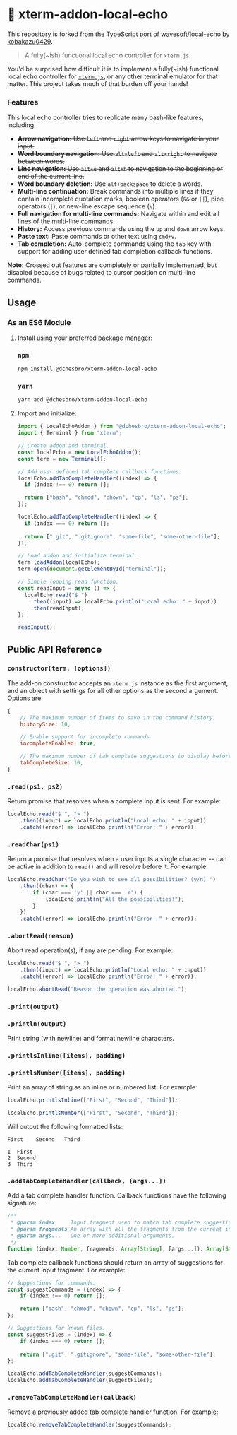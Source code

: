 # 📣 xterm-addon-local-echo 

This repository is forked from the TypeScript port of [wavesoft/local-echo](https://github.com/wavesoft/local-echo) by  [kobakazu0429](https://github.com/kobakazu0429/local-echo).

> A fully(~ish) functional local echo controller for `xterm.js`.

You'd be surprised how difficult it is to implement a fully(~ish) functional local echo controller for [`xterm.js`](https://github.com/xtermjs/xterm.js), or any other terminal emulator for that matter. This project takes much of that burden off your hands!

### Features

This local echo controller tries to replicate many bash-like features, including:

- ~~**Arrow navigation:** Use `left` and `right` arrow keys to navigate in your input.~~
- ~~**Word boundary navigation:** Use `alt+left` and `alt+right` to navigate between words.~~
- ~~**Line navigation:** Use `alt+e` and `alt+h` to navigation to the beginning or end of the current line.~~
- **Word boundary deletion:** Use `alt+backspace` to delete a words.
- **Multi-line continuation:** Break commands into multiple lines if they contain incomplete quotation marks, boolean operators (`&&` or `||`), pipe operators (`|`), or new-line escape sequence (`\`).
- **Full navigation for multi-line commands:** Navigate within and edit all lines of the multi-line commands.
- **History:** Access previous commands using the `up` and `down` arrow keys.
- **Paste text:** Paste commands or other text using `cmd+v`.
- **Tab completion:** Auto-complete commands using the `tab` key with support for adding user defined tab completion callback functions.

**Note:** Crossed out features are completely or partially implemented, but disabled because of bugs related to cursor position on multi-line commands.

## Usage

### As an ES6 Module

1. Install using your preferred package manager:

    ### `npm`

    ```sh
    npm install @dchesbro/xterm-addon-local-echo
    ```

    ### `yarn`

    ```sh
    yarn add @dchesbro/xterm-addon-local-echo
    ```

2. Import and initialize:

    ```js
    import { LocalEchoAddon } from "@dchesbro/xterm-addon-local-echo";
    import { Terminal } from "xterm";

    // Create addon and terminal.
    const localEcho = new LocalEchoAddon();
    const term = new Terminal();

    // Add user defined tab complete callback functions.
    localEcho.addTabCompleteHandler((index) => {
      if (index !== 0) return [];

      return ["bash", "chmod", "chown", "cp", "ls", "ps"];
    });

    localEcho.addTabCompleteHandler((index) => {
      if (index === 0) return [];
      
      return [".git", ".gitignore", "some-file", "some-other-file"];
    });

    // Load addon and initialize terminal.
    term.loadAddon(localEcho);
    term.open(document.getElementById("terminal"));

    // Simple looping read function.
    const readInput = async () => {
      localEcho.read("$ ")
        .then((input) => localEcho.println("Local echo: " + input))
        .then(readInput);
    };

    readInput();
    ```

## Public API Reference

### `constructor(term, [options])`

The add-on constructor accepts an `xterm.js` instance as the first argument, and an object with settings for all other options as the second argument. Options are:

```js
{
    // The maximum number of items to save in the command history.
    historySize: 10,

    // Enable support for incomplete commands.
    incompleteEnabled: true,

    // The maximum number of tab complete suggestions to display before prompting the user.
    tabCompleteSize: 10,
}
```

### `.read(ps1, ps2)`

Return promise that resolves when a complete input is sent. For example:

```js
localEcho.read("$ ", "> ")
    .then((input) => localEcho.println("Local echo: " + input))
    .catch((error) => localEcho.println("Error: " + error));
```

### `.readChar(ps1)`

Return a promise that resolves when a user inputs a single character -- can be active in addition to `read()` and will resolve before it. For example:

```js
localEcho.readChar("Do you wish to see all possibilities? (y/n) ")
    .then((char) => {
        if (char === 'y' || char === 'Y') {
            localEcho.println("All the possibilities!");
        }
    })
    .catch((error) => localEcho.println("Error: " + error));
```

### `.abortRead(reason)`

Abort read operation(s), if any are pending. For example:

```js
localEcho.read("$ ", "> ")
    .then((input) => localEcho.println("Local echo: " + input))
    .catch((error) => localEcho.println("Error: " + error));

localEcho.abortRead("Reason the operation was aborted.");
```

### `.print(output)`
### `.println(output)`

Print string (with newline) and format newline characters.

### `.printlsInline([items], padding)`
### `.printlsNumber([items], padding)`

Print an array of string as an inline or numbered list. For example:

```js
localEcho.printlsInline(["First", "Second", "Third"]);

localEcho.printlsNumber(["First", "Second", "Third"]);
```

Will output the following formatted lists:

```
First    Second   Third

1  First
2  Second
3  Third
```

### `.addTabCompleteHandler(callback, [args...])`

Add a tab complete handler function. Callback functions have the following signature:

```js
/**
 * @param index     Input fragment used to match tab complete suggestions.
 * @param fragments An array with all the fragments from the current input string.
 * @param args...   One or more additional arguments.
 */
function (index: Number, fragments: Array[String], [args...]): Array[String] 
```

Tab complete callback functions should return an array of suggestions for the current input fragment. For example:

```js
// Suggestions for commands.
const suggestCommands = (index) => {
    if (index !== 0) return [];

    return ["bash", "chmod", "chown", "cp", "ls", "ps"];
};

// Suggestions for known files.
const suggestFiles = (index) => {
    if (index === 0) return [];
    
    return [".git", ".gitignore", "some-file", "some-other-file"];
};

localEcho.addTabCompleteHandler(suggestCommands);
localEcho.addTabCompleteHandler(suggestFiles);
```

### `.removeTabCompleteHandler(callback)`

Remove a previously added tab complete handler function. For example:

```js
localEcho.removeTabCompleteHandler(suggestCommands);
```
